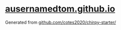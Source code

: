 # [ausernamedtom.github.io](https://ausernamedtom.github.io)

Generated from [github.com/cotes2020/chirpy-starter/](https://github.com/cotes2020/chirpy-starter/)
